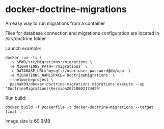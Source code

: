 # docker-doctrine-migrations
An easy way to run migrations from a container

Files for database connection and migrations configuration are located in /srv/doctrine folder


Launch example:
```
docker run -ti \
  -v $PWD/src/Migrations:/migrations \
  -e MIGRATIONS_PATH='/migrations' \
  -e DATABASE_URL='mysql://user:user_password@db/app' \
  -e MIGRATIONS_NAMESPACE='DoctrineMigrations' \
  --network=project \
  pashak09/docker-doctrine-migrations migrations:execute --up 'DoctrineMigrations\Version20210602174439'
```

Run build:
```
docker build -f Dockerfile -t docker-doctrine-migrations --target final .
```

Image size is 60.9MB
